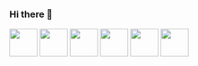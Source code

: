 ### Hi there 👋

<!--
**alvaro220592/alvaro220592** is a ✨ _special_ ✨ repository because its `README.md` (this file) appears on your GitHub profile.

Here are some ideas to get you started:

- 🔭 I’m currently working on ...
- 🌱 I’m currently learning ...
- 👯 I’m looking to collaborate on ...
- 🤔 I’m looking for help with ...
- 💬 Ask me about ...
- 📫 How to reach me: ...
- 😄 Pronouns: ...
- ⚡ Fun fact: ...
-->
<div style="dysplay:inline;">
<!-- HTML -->
<img src="https://cdn.jsdelivr.net/gh/devicons/devicon/icons/html5/html5-original.svg" width=50 margin=10>
<!-- CSS -->
<img src="https://cdn.jsdelivr.net/gh/devicons/devicon/icons/css3/css3-original.svg" width=50 margin=10>
<!-- PHP -->
<img src="https://cdn.jsdelivr.net/gh/devicons/devicon/icons/php/php-plain.svg" width=50 margin=10>
<img src="https://cdn.jsdelivr.net/gh/devicons/devicon/icons/mysql/mysql-original-wordmark.svg" width=50 margin=10>
<img src="https://cdn.jsdelivr.net/gh/devicons/devicon/icons/python/python-original-wordmark.svg" width=50 margin=10>
<img src="https://cdn.jsdelivr.net/gh/devicons/devicon/icons/docker/docker-original-wordmark.svg" width=50 margin=10>
</div>

